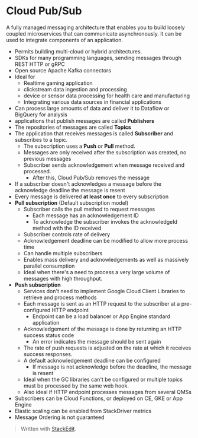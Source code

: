 # Cloud Pub/Sub

A fully managed messaging architecture that enables you to build loosely coupled microservices that can communicate asynchronously. It can be used to integrate components of an application.

- Permits building multi-cloud or hybrid architectures.
- SDKs for many programming languages, sending messages through REST HTTP or gRPC 
- Open source Apache Kafka connectors
- Ideal for
	- Realtime gaming application
	- clickstream data ingestion and processing 
	- device or sensor data processing for health care and manufacturing
	- Integrating various data sources in financial applications
-  Can process large amounts of data and deliver it to Dataflow or BigQuery for analysis
- applications that publish messages are called **Publishers**
-  The repositories of messages are called **Topics**
- The application that receives messages is called **Subscriber** and subscribes to a topic. 
	- The subscription uses a **Push** or **Pull** method.
	- Messages are only received after the subscription was created, no previous messages
	- Subscriber sends acknowledgement when message received and processed.
		- After this, Cloud Pub/Sub removes the message
- If a subscriber doesn't acknowledges a message before the acknowledge deadline the message is resent
- Every message is delivered **at least once** to every subscription
- **Pull subscription** (Default subscription model)
	- Subscriber calls the pull method to request messages
		- Each message has an acknowledgement ID
		- To acknowledge the subscriber invokes the acknowledgeId method with the ID received
	- Subscriber controls rate of delivery
	- Acknowledgement deadline can be modified to allow more process time
	- Can handle multiple subscribers
	- Enables mass delivery and acknowledgements as well as massively parallel consumption
	- Ideal when there's a need to process a very large volume of messages with high throughput.
- **Push subscription**
	- Services don't need to implement Google Cloud Client Libraries to retrieve and process methods
	- Each message is sent as an HTTP request to the subscriber at a pre-configured HTTP endpoint
		- Endpoint can be a load balancer or App Engine standard application
	- Acknowledgement of the message is done by returning an HTTP success status code
		- An error indicates the message should be sent again
	- The rate of push requests is adjusted on the rate at which it receives success responses.
	- A default acknowledgement deadline can be configured
		- If message is not acknowledge before the deadline, the message is resent
	- Ideal when the GC libraries can't be configured or multiple topics must be processed by the same web hook.
	- Also ideal if HTTP endpoint processes messages from several QMSs
- Subscribers can be Cloud Functions, or deployed on CE, GKE or App Engine
- Elastic scaling can be enabled from StackDriver metrics
- Message Ordering is not guaranteed

> Written with [StackEdit](https://stackedit.io/).
<!--stackedit_data:
eyJoaXN0b3J5IjpbLTM5MTg3ODAyNSwtMTc4ODI3MDA0MCwtMT
gyNjg3NjE0MCwxNDUwMDE3ODcyLDE3NzM3Njg3NTVdfQ==
-->